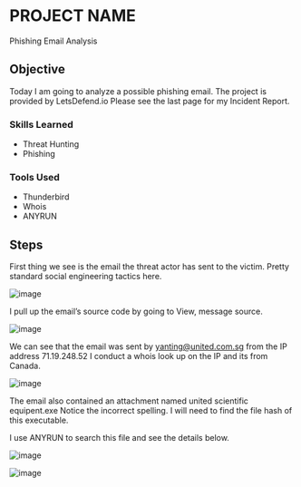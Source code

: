 # PROJECT NAME

Phishing Email Analysis 

## Objective

Today I am going to analyze a possible phishing email. The project is provided by LetsDefend.io
Please see the last page for my Incident Report. 

### Skills Learned

- Threat Hunting
- Phishing 

### Tools Used

- Thunderbird
- Whois
- ANYRUN

## Steps

First thing we see is the email the threat actor has sent to the victim. Pretty standard social engineering tactics here. 

![image](https://github.com/user-attachments/assets/e08ab15d-8799-4d13-930e-1461c20f9674)

I pull up the email’s source code by going to View, message source.

![image](https://github.com/user-attachments/assets/0c208391-a3e2-4341-a1e7-836b17b2942d)

We can see that the email was sent by yanting@united.com.sg from the IP address 71.19.248.52
I conduct a whois look up on the IP and its from Canada.

![image](https://github.com/user-attachments/assets/89a5306a-4aba-4921-b836-9a6db15ed0f2)

The email also contained an attachment named united scientific equipent.exe
Notice the incorrect spelling. I will need to find the file hash of this executable.

I use ANYRUN to search this file and see the details below.

![image](https://github.com/user-attachments/assets/8dc6699f-d8b4-441d-9d7d-ab2b5af36b8f)

![image](https://github.com/user-attachments/assets/94574f64-6b78-41c0-af2e-052e2737742a)
